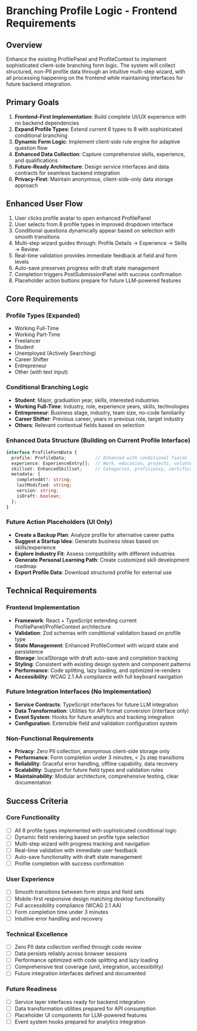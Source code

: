# Branching Profile Logic - Frontend Requirements

## Overview
Enhance the existing ProfilePanel and ProfileContext to implement sophisticated client-side branching form logic. The system will collect structured, non-PII profile data through an intuitive multi-step wizard, with all processing happening on the frontend while maintaining interfaces for future backend integration.

## Primary Goals
1. **Frontend-First Implementation**: Build complete UI/UX experience with no backend dependencies
2. **Expand Profile Types**: Extend current 6 types to 8 with sophisticated conditional branching
3. **Dynamic Form Logic**: Implement client-side rule engine for adaptive question flow
4. **Enhanced Data Collection**: Capture comprehensive skills, experience, and qualifications
5. **Future-Ready Architecture**: Design service interfaces and data contracts for seamless backend integration
6. **Privacy-First**: Maintain anonymous, client-side-only data storage approach

## Enhanced User Flow
1. User clicks profile avatar to open enhanced ProfilePanel
2. User selects from 8 profile types in improved dropdown interface
3. Conditional questions dynamically appear based on selection with smooth transitions
4. Multi-step wizard guides through: Profile Details → Experience → Skills → Review
5. Real-time validation provides immediate feedback at field and form levels
6. Auto-save preserves progress with draft state management
7. Completion triggers PostSubmissionPanel with success confirmation
8. Placeholder action buttons prepare for future LLM-powered features

## Core Requirements

### Profile Types (Expanded)
- Working Full-Time
- Working Part-Time  
- Freelancer
- Student
- Unemployed (Actively Searching)
- Career Shifter
- Entrepreneur
- Other (with text input)

### Conditional Branching Logic
- **Student**: Major, graduation year, skills, interested industries
- **Working Full-Time**: Industry, role, experience years, skills, technologies
- **Entrepreneur**: Business stage, industry, team size, no-code familiarity
- **Career Shifter**: Previous career, years in previous role, target industry
- **Others**: Relevant contextual fields based on selection

### Enhanced Data Structure (Building on Current Profile Interface)
```typescript
interface ProfileFormData {
  profile: ProfileData;           // Enhanced with conditional fields
  experience: ExperienceEntry[];  // Work, education, projects, volunteer
  skillset: EnhancedSkillset;     // Categories, proficiency, certifications
  metadata: {
    completedAt?: string;
    lastModified: string;
    version: string;
    isDraft: boolean;
  };
}
```

### Future Action Placeholders (UI Only)
- **Create a Backup Plan**: Analyze profile for alternative career paths
- **Suggest a Startup Idea**: Generate business ideas based on skills/experience  
- **Explore Industry Fit**: Assess compatibility with different industries
- **Generate Personal Learning Path**: Create customized skill development roadmap
- **Export Profile Data**: Download structured profile for external use

## Technical Requirements

### Frontend Implementation
- **Framework**: React + TypeScript extending current ProfilePanel/ProfileContext architecture
- **Validation**: Zod schemas with conditional validation based on profile type
- **State Management**: Enhanced ProfileContext with wizard state and persistence
- **Storage**: localStorage with draft auto-save and completion tracking
- **Styling**: Consistent with existing design system and component patterns
- **Performance**: Code splitting, lazy loading, and optimized re-renders
- **Accessibility**: WCAG 2.1 AA compliance with full keyboard navigation

### Future Integration Interfaces (No Implementation)
- **Service Contracts**: TypeScript interfaces for future LLM integration
- **Data Transformation**: Utilities for API format conversion (interface only)
- **Event System**: Hooks for future analytics and tracking integration
- **Configuration**: Extensible field and validation configuration system

### Non-Functional Requirements
- **Privacy**: Zero PII collection, anonymous client-side storage only
- **Performance**: Form completion under 3 minutes, < 2s step transitions
- **Reliability**: Graceful error handling, offline capability, data recovery
- **Scalability**: Support for future field types and validation rules
- **Maintainability**: Modular architecture, comprehensive testing, clear documentation

## Success Criteria

### Core Functionality
- [ ] All 8 profile types implemented with sophisticated conditional logic
- [ ] Dynamic field rendering based on profile type selection
- [ ] Multi-step wizard with progress tracking and navigation
- [ ] Real-time validation with immediate user feedback
- [ ] Auto-save functionality with draft state management
- [ ] Profile completion with success confirmation

### User Experience
- [ ] Smooth transitions between form steps and field sets
- [ ] Mobile-first responsive design matching desktop functionality
- [ ] Full accessibility compliance (WCAG 2.1 AA)
- [ ] Form completion time under 3 minutes
- [ ] Intuitive error handling and recovery

### Technical Excellence
- [ ] Zero PII data collection verified through code review
- [ ] Data persists reliably across browser sessions
- [ ] Performance optimized with code splitting and lazy loading
- [ ] Comprehensive test coverage (unit, integration, accessibility)
- [ ] Future integration interfaces defined and documented

### Future Readiness
- [ ] Service layer interfaces ready for backend integration
- [ ] Data transformation utilities prepared for API consumption
- [ ] Placeholder UI components for LLM-powered features
- [ ] Event system hooks prepared for analytics integration